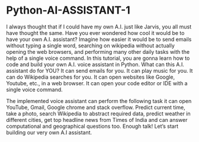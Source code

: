 # Python-AI-ASSISTANT-1
I always thought that if I could have my own A.I. just like Jarvis, you all must have thought the same.
Have you ever wondered how cool it would be to have your own A.I. assistant? Imagine how easier it would be to send emails without typing a single word, searching on wikipedia without actually opening the web browsers, and performing many other daily tasks with the help of a single voice command.
In this tutorial, you are gonna learn how to code and build your own A.I. voice assistant in Python.
What can this A.I. assistant do for YOU?
It can send emails for you.
It can play music for you.
It can do Wikipedia searches for you.
It can open websites like Google, Youtube, etc., in a web browser.
It can open your code editor or IDE with a single voice command.

The implemented voice assistant can perform the following task it can open YouTube, Gmail, Google chrome and stack overflow. Predict current time, take a photo, search Wikipedia to abstract required data, predict weather in different cities, get top headline news from Times of India and can answer computational and geographical questions too.
Enough talk! Let’s start building our very own A.I assistant.
